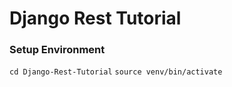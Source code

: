 # Django Rest Tutorial

### Setup Environment

`cd Django-Rest-Tutorial`
`source venv/bin/activate`
